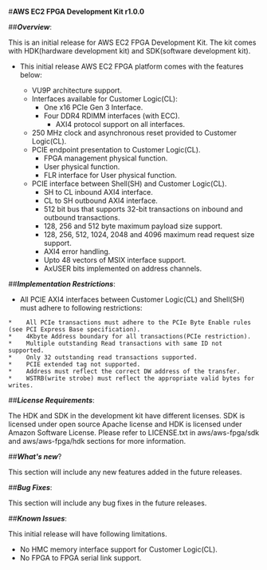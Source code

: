 
#**AWS EC2 FPGA Development Kit r1.0.0**

##**_Overview_**:

This is an initial release for AWS EC2 FPGA Development Kit. The kit comes with HDK(hardware development kit) and SDK(software development kit).

*   This initial release AWS EC2 FPGA platform comes with the features below:

    *    VU9P architecture support.
    *    Interfaces available for Customer Logic(CL):
          *    One x16 PCIe Gen 3 Interface.
          *    Four DDR4 RDIMM interfaces (with ECC).
               *    AXI4 protocol support on all interfaces.
    *  	 250 MHz clock and asynchronous reset provided to Customer Logic(CL).
    *    PCIE endpoint presentation to Customer Logic(CL).
         *    FPGA management physical function.
         *    User physical function.
         *    FLR interface for User physical function.
    *    PCIE interface between Shell(SH) and Customer Logic(CL).
         *    SH to CL inbound AXI4 interface.
         *    CL to SH outbound AXI4 interface.
         *    512 bit bus that supports 32-bit transactions on inbound and outbound transactions.
         *    128, 256 and 512 byte maximum payload size support.
         *    128, 256, 512, 1024, 2048 and 4096 maximum read request size support.
         *    AXI4 error handling.
         *    Upto 48 vectors of MSIX interface support.
         *    AxUSER bits implemented on address channels. 

##**_Implementation Restrictions_**:

*    All PCIE AXI4 interfaces between Customer Logic(CL) and Shell(SH) must adhere to following restrictions:

    *    All PCIe transactions must adhere to the PCIe Byte Enable rules (see PCI Express Base specification).
    *    4Kbyte Address boundary for all transactions(PCIe restriction).
    *    Multiple outstanding Read transactions with same ID not supported.
    *    Only 32 outstanding read transactions supported.
    *    PCIE extended tag not supported.
    *    Address must reflect the correct DW address of the transfer.
    *    WSTRB(write strobe) must reflect the appropriate valid bytes for writes. 

##**_License Requirements_**:

The HDK and SDK in the development kit have different licenses. SDK is licensed under open source Apache license and HDK is licensed under Amazon Software License. Please refer to LICENSE.txt in aws/aws-fpga/sdk and aws/aws-fpga/hdk sections for more information.

##**_What's new_**?

This section will include any new features added in the future releases.

##**_Bug Fixes_**:

This section will include any bug fixes in the future releases.

##**_Known Issues_**:

This initial release will have following limitations.

*    No HMC memory interface support for Customer Logic(CL).
*    No FPGA to FPGA serial link support.

